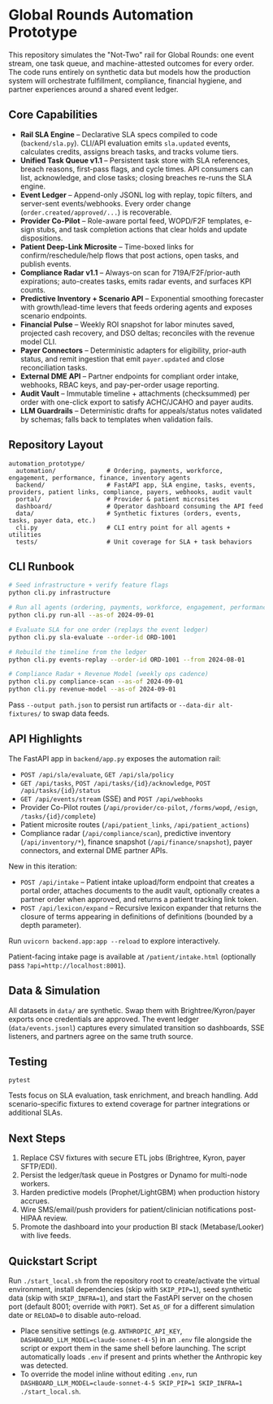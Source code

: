# Global Rounds Automation Prototype

This repository simulates the "Not-Two" rail for Global Rounds: one event stream, one task queue, and machine-attested outcomes for every order. The code runs entirely on synthetic data but models how the production system will orchestrate fulfillment, compliance, financial hygiene, and partner experiences around a shared event ledger.

## Core Capabilities
- **Rail SLA Engine** – Declarative SLA specs compiled to code (`backend/sla.py`). CLI/API evaluation emits `sla.updated` events, calculates credits, assigns breach tasks, and tracks volume tiers.
- **Unified Task Queue v1.1** – Persistent task store with SLA references, breach reasons, first-pass flags, and cycle times. API consumers can list, acknowledge, and close tasks; closing breaches re-runs the SLA engine.
- **Event Ledger** – Append-only JSONL log with replay, topic filters, and server-sent events/webhooks. Every order change (`order.created/approved/...`) is recoverable.
- **Provider Co-Pilot** – Role-aware portal feed, WOPD/F2F templates, e-sign stubs, and task completion actions that clear holds and update dispositions.
- **Patient Deep-Link Microsite** – Time-boxed links for confirm/reschedule/help flows that post actions, open tasks, and publish events.
- **Compliance Radar v1.1** – Always-on scan for 719A/F2F/prior-auth expirations; auto-creates tasks, emits radar events, and surfaces KPI counts.
- **Predictive Inventory + Scenario API** – Exponential smoothing forecaster with growth/lead-time levers that feeds ordering agents and exposes scenario endpoints.
- **Financial Pulse** – Weekly ROI snapshot for labor minutes saved, projected cash recovery, and DSO deltas; reconciles with the revenue model CLI.
- **Payer Connectors** – Deterministic adapters for eligibility, prior-auth status, and remit ingestion that emit `payer.updated` and close reconciliation tasks.
- **External DME API** – Partner endpoints for compliant order intake, webhooks, RBAC keys, and pay-per-order usage reporting.
- **Audit Vault** – Immutable timeline + attachments (checksummed) per order with one-click export to satisfy ACHC/JCAHO and payer audits.
- **LLM Guardrails** – Deterministic drafts for appeals/status notes validated by schemas; falls back to templates when validation fails.

## Repository Layout
```
automation_prototype/
  automation/              # Ordering, payments, workforce, engagement, performance, finance, inventory agents
  backend/                 # FastAPI app, SLA engine, tasks, events, providers, patient links, compliance, payers, webhooks, audit vault
  portal/                  # Provider & patient microsites
  dashboard/               # Operator dashboard consuming the API feed
  data/                    # Synthetic fixtures (orders, events, tasks, payer data, etc.)
  cli.py                   # CLI entry point for all agents + utilities
  tests/                   # Unit coverage for SLA + task behaviors
```

## CLI Runbook
```bash
# Seed infrastructure + verify feature flags
python cli.py infrastructure

# Run all agents (ordering, payments, workforce, engagement, performance, finance)
python cli.py run-all --as-of 2024-09-01

# Evaluate SLA for one order (replays the event ledger)
python cli.py sla-evaluate --order-id ORD-1001

# Rebuild the timeline from the ledger
python cli.py events-replay --order-id ORD-1001 --from 2024-08-01

# Compliance Radar + Revenue Model (weekly ops cadence)
python cli.py compliance-scan --as-of 2024-09-01
python cli.py revenue-model --as-of 2024-09-01
```

Pass `--output path.json` to persist run artifacts or `--data-dir alt-fixtures/` to swap data feeds.

## API Highlights
The FastAPI app in `backend/app.py` exposes the automation rail:
- `POST /api/sla/evaluate`, `GET /api/sla/policy`
- `GET /api/tasks`, `POST /api/tasks/{id}/acknowledge`, `POST /api/tasks/{id}/status`
- `GET /api/events/stream` (SSE) and `POST /api/webhooks`
- Provider Co-Pilot routes (`/api/provider/co-pilot`, `/forms/wopd`, `/esign`, `/tasks/{id}/complete`)
- Patient microsite routes (`/api/patient_links`, `/api/patient_actions`)
- Compliance radar (`/api/compliance/scan`), predictive inventory (`/api/inventory/*`), finance snapshot (`/api/finance/snapshot`), payer connectors, and external DME partner APIs.

New in this iteration:
- `POST /api/intake` – Patient intake upload/form endpoint that creates a portal order, attaches documents to the audit vault, optionally creates a partner order when approved, and returns a patient tracking link token.
- `POST /api/lexicon/expand` – Recursive lexicon expander that returns the closure of terms appearing in definitions of definitions (bounded by a depth parameter).

Run `uvicorn backend.app:app --reload` to explore interactively.

Patient-facing intake page is available at `/patient/intake.html` (optionally pass `?api=http://localhost:8001`).

## Data & Simulation
All datasets in `data/` are synthetic. Swap them with Brightree/Kyron/payer exports once credentials are approved. The event ledger (`data/events.jsonl`) captures every simulated transition so dashboards, SSE listeners, and partners agree on the same truth source.

## Testing
```
pytest
```
Tests focus on SLA evaluation, task enrichment, and breach handling. Add scenario-specific fixtures to extend coverage for partner integrations or additional SLAs.

## Next Steps
1. Replace CSV fixtures with secure ETL jobs (Brightree, Kyron, payer SFTP/EDI).
2. Persist the ledger/task queue in Postgres or Dynamo for multi-node workers.
3. Harden predictive models (Prophet/LightGBM) when production history accrues.
4. Wire SMS/email/push providers for patient/clinician notifications post-HIPAA review.
5. Promote the dashboard into your production BI stack (Metabase/Looker) with live feeds.

## Quickstart Script
Run `./start_local.sh` from the repository root to create/activate the virtual environment, install dependencies (skip with `SKIP_PIP=1`), seed synthetic data (skip with `SKIP_INFRA=1`), and start the FastAPI server on the chosen port (default 8001; override with `PORT`). Set `AS_OF` for a different simulation date or `RELOAD=0` to disable auto-reload.

- Place sensitive settings (e.g. `ANTHROPIC_API_KEY`, `DASHBOARD_LLM_MODEL=claude-sonnet-4-5`) in an `.env` file alongside the script or export them in the same shell before launching. The script automatically loads `.env` if present and prints whether the Anthropic key was detected.
- To override the model inline without editing `.env`, run `DASHBOARD_LLM_MODEL=claude-sonnet-4-5 SKIP_PIP=1 SKIP_INFRA=1 ./start_local.sh`.
